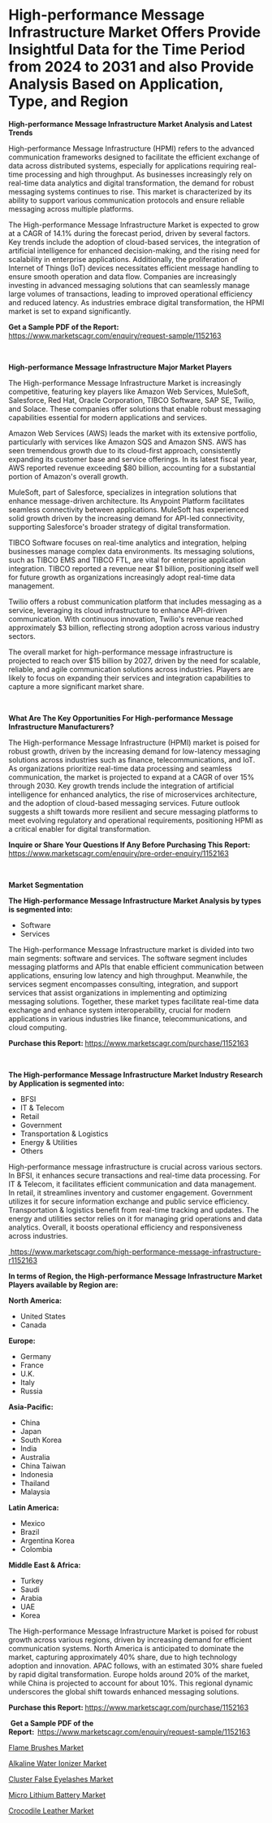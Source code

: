 <p><h1>High-performance Message Infrastructure Market Offers Provide Insightful Data for the Time Period from 2024 to 2031 and also Provide Analysis Based on Application, Type, and Region</h1></p><p><strong>High-performance Message Infrastructure Market Analysis and Latest Trends</strong></p>
<p><p>High-performance Message Infrastructure (HPMI) refers to the advanced communication frameworks designed to facilitate the efficient exchange of data across distributed systems, especially for applications requiring real-time processing and high throughput. As businesses increasingly rely on real-time data analytics and digital transformation, the demand for robust messaging systems continues to rise. This market is characterized by its ability to support various communication protocols and ensure reliable messaging across multiple platforms.</p><p>The High-performance Message Infrastructure Market is expected to grow at a CAGR of 14.1% during the forecast period, driven by several factors. Key trends include the adoption of cloud-based services, the integration of artificial intelligence for enhanced decision-making, and the rising need for scalability in enterprise applications. Additionally, the proliferation of Internet of Things (IoT) devices necessitates efficient message handling to ensure smooth operation and data flow. Companies are increasingly investing in advanced messaging solutions that can seamlessly manage large volumes of transactions, leading to improved operational efficiency and reduced latency. As industries embrace digital transformation, the HPMI market is set to expand significantly.</p></p>
<p><strong>Get a Sample PDF of the Report:&nbsp;</strong> <a href="https://www.marketscagr.com/enquiry/request-sample/1152163?utm_campaign=1721&utm_medium=2&utm_source=Github&utm_content=ia&utm_term=17102024&utm_id=high-performance-message-infrastructure">https://www.marketscagr.com/enquiry/request-sample/1152163</a></p>
<p>&nbsp;</p>
<p><strong>High-performance Message Infrastructure Major Market Players</strong></p>
<p><p>The High-performance Message Infrastructure Market is increasingly competitive, featuring key players like Amazon Web Services, MuleSoft, Salesforce, Red Hat, Oracle Corporation, TIBCO Software, SAP SE, Twilio, and Solace. These companies offer solutions that enable robust messaging capabilities essential for modern applications and services.</p><p>Amazon Web Services (AWS) leads the market with its extensive portfolio, particularly with services like Amazon SQS and Amazon SNS. AWS has seen tremendous growth due to its cloud-first approach, consistently expanding its customer base and service offerings. In its latest fiscal year, AWS reported revenue exceeding $80 billion, accounting for a substantial portion of Amazon's overall growth.</p><p>MuleSoft, part of Salesforce, specializes in integration solutions that enhance message-driven architecture. Its Anypoint Platform facilitates seamless connectivity between applications. MuleSoft has experienced solid growth driven by the increasing demand for API-led connectivity, supporting Salesforce's broader strategy of digital transformation.</p><p>TIBCO Software focuses on real-time analytics and integration, helping businesses manage complex data environments. Its messaging solutions, such as TIBCO EMS and TIBCO FTL, are vital for enterprise application integration. TIBCO reported a revenue near $1 billion, positioning itself well for future growth as organizations increasingly adopt real-time data management.</p><p>Twilio offers a robust communication platform that includes messaging as a service, leveraging its cloud infrastructure to enhance API-driven communication. With continuous innovation, Twilio's revenue reached approximately $3 billion, reflecting strong adoption across various industry sectors.</p><p>The overall market for high-performance message infrastructure is projected to reach over $15 billion by 2027, driven by the need for scalable, reliable, and agile communication solutions across industries. Players are likely to focus on expanding their services and integration capabilities to capture a more significant market share.</p></p>
<p>&nbsp;</p>
<p><strong>What Are The Key Opportunities For High-performance Message Infrastructure Manufacturers?</strong></p>
<p><p>The High-performance Message Infrastructure (HPMI) market is poised for robust growth, driven by the increasing demand for low-latency messaging solutions across industries such as finance, telecommunications, and IoT. As organizations prioritize real-time data processing and seamless communication, the market is projected to expand at a CAGR of over 15% through 2030. Key growth trends include the integration of artificial intelligence for enhanced analytics, the rise of microservices architecture, and the adoption of cloud-based messaging services. Future outlook suggests a shift towards more resilient and secure messaging platforms to meet evolving regulatory and operational requirements, positioning HPMI as a critical enabler for digital transformation.</p></p>
<p><strong>Inquire or Share Your Questions If Any Before Purchasing This Report:</strong> <a href="https://www.marketscagr.com/enquiry/pre-order-enquiry/1152163?utm_campaign=1721&utm_medium=2&utm_source=Github&utm_content=ia&utm_term=17102024&utm_id=high-performance-message-infrastructure">https://www.marketscagr.com/enquiry/pre-order-enquiry/1152163</a></p>
<p>&nbsp;</p>
<p><strong>Market Segmentation</strong></p>
<p><strong>The High-performance Message Infrastructure Market Analysis by types is segmented into:</strong></p>
<p><ul><li>Software</li><li>Services</li></ul></p>
<p><p>The High-performance Message Infrastructure market is divided into two main segments: software and services. The software segment includes messaging platforms and APIs that enable efficient communication between applications, ensuring low latency and high throughput. Meanwhile, the services segment encompasses consulting, integration, and support services that assist organizations in implementing and optimizing messaging solutions. Together, these market types facilitate real-time data exchange and enhance system interoperability, crucial for modern applications in various industries like finance, telecommunications, and cloud computing.</p></p>
<p><strong>Purchase this Report:&nbsp;</strong><a href="https://www.marketscagr.com/purchase/1152163?utm_campaign=1721&utm_medium=2&utm_source=Github&utm_content=ia&utm_term=17102024&utm_id=high-performance-message-infrastructure">https://www.marketscagr.com/purchase/1152163</a></p>
<p>&nbsp;</p>
<p><strong>The High-performance Message Infrastructure Market Industry Research by Application is segmented into:</strong></p>
<p><ul><li>BFSI</li><li>IT & Telecom</li><li>Retail</li><li>Government</li><li>Transportation & Logistics</li><li>Energy & Utilities</li><li>Others</li></ul></p>
<p><p>High-performance message infrastructure is crucial across various sectors. In BFSI, it enhances secure transactions and real-time data processing. For IT & Telecom, it facilitates efficient communication and data management. In retail, it streamlines inventory and customer engagement. Government utilizes it for secure information exchange and public service efficiency. Transportation & logistics benefit from real-time tracking and updates. The energy and utilities sector relies on it for managing grid operations and data analytics. Overall, it boosts operational efficiency and responsiveness across industries.</p></p>
<p><a href="https://www.marketscagr.com/high-performance-message-infrastructure-r1152163?utm_campaign=1721&utm_medium=2&utm_source=Github&utm_content=ia&utm_term=17102024&utm_id=high-performance-message-infrastructure">&nbsp;https://www.marketscagr.com/high-performance-message-infrastructure-r1152163</a></p>
<p><strong>In terms of Region, the High-performance Message Infrastructure Market Players available by Region are:</strong></p>
<p>
    <p> <strong> North America: </strong>
        <ul>
            <li>United States</li>
            <li>Canada</li>
        </ul>
        </p> 
    <p> <strong> Europe: </strong>
        <ul>
            <li>Germany</li>
            <li>France</li>
            <li>U.K.</li>
            <li>Italy</li>
            <li>Russia</li>
        </ul>
        </p> 
    <p> <strong> Asia-Pacific: </strong>
        <ul>
            <li>China</li>
            <li>Japan</li>
            <li>South Korea</li>
            <li>India</li>
            <li>Australia</li>
            <li>China Taiwan</li>
            <li>Indonesia</li>
            <li>Thailand</li>
            <li>Malaysia</li>
        </ul>
        </p> 
    <p> <strong> Latin America: </strong>
        <ul>
            <li>Mexico</li>
            <li>Brazil</li>
            <li>Argentina Korea</li>
            <li>Colombia</li>
        </ul>
        </p> 
    <p> <strong> Middle East & Africa: </strong>
        <ul>
            <li>Turkey</li>
            <li>Saudi</li>
            <li>Arabia</li>
            <li>UAE</li>
            <li>Korea</li>
        </ul>
    </p>
    </p>
<p><p>The High-performance Message Infrastructure Market is poised for robust growth across various regions, driven by increasing demand for efficient communication systems. North America is anticipated to dominate the market, capturing approximately 40% share, due to high technology adoption and innovation. APAC follows, with an estimated 30% share fueled by rapid digital transformation. Europe holds around 20% of the market, while China is projected to account for about 10%. This regional dynamic underscores the global shift towards enhanced messaging solutions.</p></p>
<p><strong>Purchase this Report: </strong><a href="https://www.marketscagr.com/purchase/1152163?utm_campaign=1721&utm_medium=2&utm_source=Github&utm_content=ia&utm_term=17102024&utm_id=high-performance-message-infrastructure">https://www.marketscagr.com/purchase/1152163</a></p>
<p>&nbsp;<strong>Get a Sample PDF of the Report:&nbsp;&nbsp;</strong><a href="https://www.marketscagr.com/enquiry/request-sample/1152163?utm_campaign=1721&utm_medium=2&utm_source=Github&utm_content=ia&utm_term=17102024&utm_id=high-performance-message-infrastructure">https://www.marketscagr.com/enquiry/request-sample/1152163</a></p>
<p><strong></strong></p>
<p><p><a href="https://www.linkedin.com/pulse/global-flame-brushes-market-share-growth-opportunities-growing-ho1pe?utm_campaign=1721&utm_medium=2&utm_source=Github&utm_content=ia&utm_term=17102024&utm_id=high-performance-message-infrastructure">Flame Brushes Market</a></p><p><a href="https://issuu.com/reportprime-2/docs/alkaline-water-ionizer-market-size-_1f92fac49b93b8?utm_campaign=1721&utm_medium=2&utm_source=Github&utm_content=ia&utm_term=17102024&utm_id=high-performance-message-infrastructure">Alkaline Water Ionizer Market</a></p><p><a href="https://www.linkedin.com/pulse/cluster-false-eyelashes-market-refracting-trends-consumer-sj3zc?utm_campaign=1721&utm_medium=2&utm_source=Github&utm_content=ia&utm_term=17102024&utm_id=high-performance-message-infrastructure">Cluster False Eyelashes Market</a></p><p><a href="https://www.linkedin.com/pulse/micro-lithium-battery-market-transformation-comparative-analysis-uwyve?utm_campaign=1721&utm_medium=2&utm_source=Github&utm_content=ia&utm_term=17102024&utm_id=high-performance-message-infrastructure">Micro Lithium Battery Market</a></p><p><a href="https://www.linkedin.com/pulse/comprehensive-crocodile-leather-market-report-segmentation-tc3ic?utm_campaign=1721&utm_medium=2&utm_source=Github&utm_content=ia&utm_term=17102024&utm_id=high-performance-message-infrastructure">Crocodile Leather Market</a></p></p>